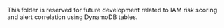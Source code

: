 This folder is reserved for future development related to IAM risk scoring and alert correlation using DynamoDB tables.


